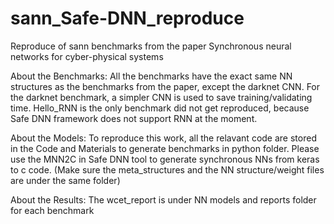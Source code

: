 # sann_Safe-DNN_reproduce
Reproduce of sann benchmarks from the paper Synchronous neural networks for cyber-physical systems

About the Benchmarks:
All the benchmarks have the exact same NN structures as the benchmarks from the paper, except the darknet CNN. 
For the darknet benchmark, a simpler CNN is used to save training/validating time.
Hello_RNN is the only benchmark did not get reproduced, because Safe DNN framework does not support RNN at the moment.

About the Models:
To reproduce this work, all the relavant code are stored in the Code and Materials to generate benchmarks in python folder. Please use the MNN2C in Safe DNN tool to generate synchronous NNs from keras to c code. (Make sure the meta_structures and the NN structure/weight files are under the same folder)

About the Results:
The wcet_report is under NN models and reports folder for each benchmark
